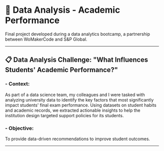# 📍 Data Analysis - Academic Performance
Final project developed during a data analytics bootcamp, a partnership between WoMakerCode and S&amp;P Global.  
_______________________________________________________________________________________________________________

## 📋 Data Analysis Challenge: "What Influences Students' Academic Performance?"

### - Context: 
As part of a data science team, my colleagues and I were tasked with analyzing university data to identify the key factors that most significantly impact students' final exam performance. Using datasets on student habits and academic records, we extracted actionable insights to help the institution design targeted support policies for its students.

### - Objective:
To provide data-driven recommendations to improve student outcomes.

_______________________________________________________________________________________________________________


